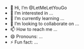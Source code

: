 - 👋 Hi, I’m @LetMeLetYouGo
- 👀 I’m interested in ...
- 🌱 I’m currently learning ...
- 💞️ I’m looking to collaborate on ...
- 📫 How to reach me ...
- 😄 Pronouns: ...
- ⚡ Fun fact: ...

<!---
LetMeLetYouGo/LetMeLetYouGo is a ✨ special ✨ repository because its `README.md` (this file) appears on your GitHub profile.
You can click the Preview link to take a look at your changes.
--->
